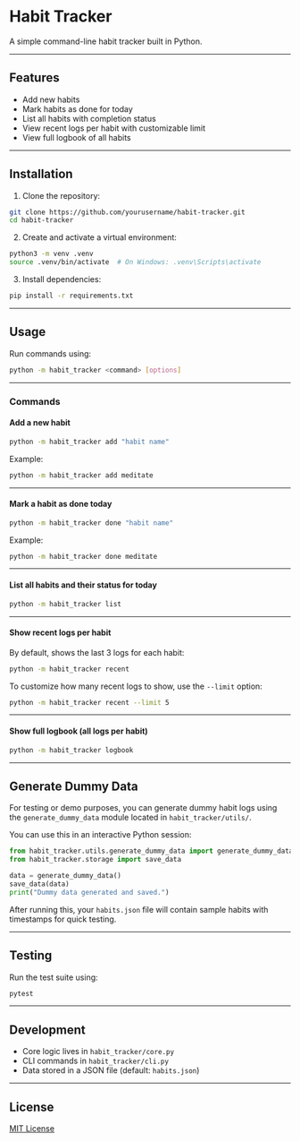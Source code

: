 # Habit Tracker

A simple command-line habit tracker built in Python.

---

## Features

- Add new habits  
- Mark habits as done for today  
- List all habits with completion status  
- View recent logs per habit with customizable limit  
- View full logbook of all habits  

---

## Installation

1. Clone the repository:

~~~bash
git clone https://github.com/yourusername/habit-tracker.git
cd habit-tracker
~~~

2. Create and activate a virtual environment:

~~~bash
python3 -m venv .venv
source .venv/bin/activate  # On Windows: .venv\Scripts\activate
~~~

3. Install dependencies:

~~~bash
pip install -r requirements.txt
~~~

---

## Usage

Run commands using:

~~~bash
python -m habit_tracker <command> [options]
~~~

---

### Commands

#### Add a new habit

~~~bash
python -m habit_tracker add "habit name"
~~~

Example:

~~~bash
python -m habit_tracker add meditate
~~~

---

#### Mark a habit as done today

~~~bash
python -m habit_tracker done "habit name"
~~~

Example:

~~~bash
python -m habit_tracker done meditate
~~~

---

#### List all habits and their status for today

~~~bash
python -m habit_tracker list
~~~

---

#### Show recent logs per habit

By default, shows the last 3 logs for each habit:

~~~bash
python -m habit_tracker recent
~~~

To customize how many recent logs to show, use the `--limit` option:

~~~bash
python -m habit_tracker recent --limit 5
~~~

---

#### Show full logbook (all logs per habit)

~~~bash
python -m habit_tracker logbook
~~~

---
## Generate Dummy Data

For testing or demo purposes, you can generate dummy habit logs using the `generate_dummy_data` module located in `habit_tracker/utils/`.

You can use this in an interactive Python session:

~~~python
from habit_tracker.utils.generate_dummy_data import generate_dummy_data
from habit_tracker.storage import save_data

data = generate_dummy_data()
save_data(data)
print("Dummy data generated and saved.")
~~~

After running this, your `habits.json` file will contain sample habits with timestamps for quick testing.

---

## Testing

Run the test suite using:

~~~bash
pytest
~~~

---

## Development

- Core logic lives in `habit_tracker/core.py`  
- CLI commands in `habit_tracker/cli.py`  
- Data stored in a JSON file (default: `habits.json`)  

---

## License

[MIT License](LICENSE)
